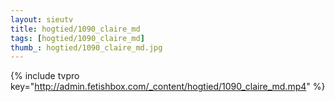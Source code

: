 ```yaml
--- 
layout: sieutv
title: hogtied/1090_claire_md
tags: [hogtied/1090_claire_md]
thumb_: hogtied/1090_claire_md.jpg
---
```

{% include tvpro key="http://admin.fetishbox.com/_content/hogtied/1090_claire_md.mp4" %} 
